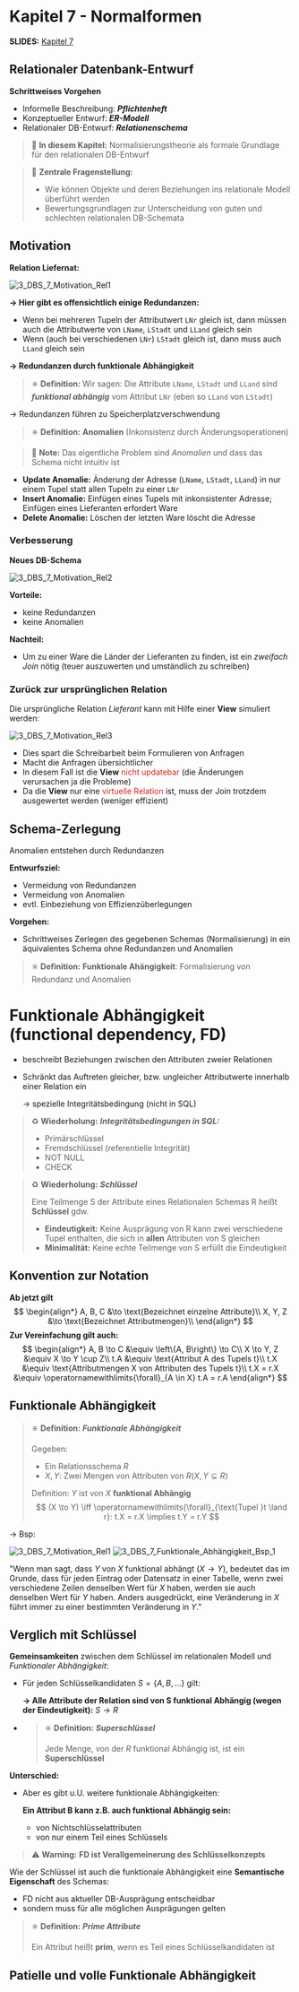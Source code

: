 # Kapitel 7 - Normalformen
**SLIDES:** [Kapitel 7](file:///home/malte/OneDriver/01_Studium/3.Semester/Datenbanken/Slides/dbs1_07.pdf)

## Relationaler Datenbank-Entwurf
**Schrittweises Vorgehen**
- Informelle Beschreibung: ***Pflichtenheft***
- Konzeptueller Entwurf: ***ER-Modell***
- Relationaler DB-Entwurf: ***Relationenschema***

> :memo: **In diesem Kapitel:** Normalisierungstheorie als formale Grundlage für den
> relationalen DB-Entwurf

> :memo: **Zentrale Fragenstellung:**
> - Wie können Objekte und deren Beziehungen ins relationale Modell überführt werden
> - Bewertungsgrundlagen zur Unterscheidung von guten und schlechten relationalen DB-Schemata

## Motivation
**Relation Liefernat:**

![3_DBS_7_Motivation_Rel1](/home/malte/01_Documents/Vimwiki_md/UNI/SCREENSHOTS/3_DBS_7_Motivation_Rel1.png)

**→ Hier gibt es offensichtlich einige Redundanzen:**
- Wenn bei mehreren Tupeln der Attributwert `LNr` gleich ist, 
  dann müssen auch die Attributwerte von `LName`, `LStadt` und `LLand` gleich sein
- Wenn (auch bei verschiedenen `LNr`) `LStadt` gleich ist, 
  dann muss auch `LLand` gleich sein

**→ Redundanzen durch funktionale Abhängigkeit**
> :eight_spoked_asterisk: **Definition:** Wir sagen:
> Die Attribute `LName`, `LStadt` und `LLand` sind ***funktional abhängig*** vom Attribut `LNr` 
> (eben so `LLand` von `LStadt`)

→ Redundanzen führen zu Speicherplatzverschwendung

> :eight_spoked_asterisk: **Definition:** **Anomalien** (Inkonsistenz durch Änderungsoperationen)

> :memo: **Note:** Das eigentliche Problem sind *Anomalien* und dass das Schema
> nicht intuitiv ist

- **Update Anomalie:** Änderung der Adresse (`LName`, `LStadt`, `LLand`) in nur einem Tupel statt allen 
  Tupeln zu einer `LNr`
- **Insert Anomalie:** Einfügen eines Tupels mit inkonsistenter Adresse; 
  Einfügen eines Lieferanten erfordert Ware
- **Delete Anomalie:** Löschen der letzten Ware löscht die Adresse

### Verbesserung
**Neues DB-Schema**

![3_DBS_7_Motivation_Rel2](/home/malte/01_Documents/Vimwiki_md/UNI/SCREENSHOTS/3_DBS_7_Motivation_Rel2.png)

**Vorteile:**
- keine Redundanzen
- keine Anomalien

**Nachteil:**
- Um zu einer Ware die Länder der Lieferanten zu finden, ist ein *zweifach Join* nötig 
  (teuer auszuwerten und umständlich zu schreiben)

### Zurück zur ursprünglichen Relation
Die ursprüngliche Relation *Lieferant* kann mit Hilfe einer **View** simuliert werden:

![3_DBS_7_Motivation_Rel3](/home/malte/01_Documents/Vimwiki_md/UNI/SCREENSHOTS/3_DBS_7_Motivation_Rel3.png)

- Dies spart die Schreibarbeit beim Formulieren von Anfragen
- Macht die Anfragen übersichtlicher
- In diesem Fall ist die **View** <span style="color:#cc241d;">nicht updatebar</span> (die Änderungen verursachen ja die Probleme)
- Da die **View** nur eine <span style="color:#cc241d;">virtuelle Relation</span> ist, muss der Join trotzdem ausgewertet werden (weniger effizient)

## Schema-Zerlegung
Anomalien entstehen durch Redundanzen

**Entwurfsziel:**
- Vermeidung von Redundanzen
- Vermeidung von Anomalien
- evtl. Einbeziehung von Effizienzüberlegungen

**Vorgehen:**
- Schrittweises Zerlegen des gegebenen Schemas (Normalisierung) in ein 
  äquivalentes Schema ohne Redundanzen und Anomalien
  
> :eight_spoked_asterisk: **Definition:** **Funktionale Ahängigkeit**:
> Formalisierung von Redundanz und Anomalien

# Funktionale Abhängigkeit (functional dependency, FD)
- beschreibt Beziehungen zwischen den Attributen zweier Relationen
- Schränkt das Auftreten gleicher, bzw. ungleicher Attributwerte innerhalb einer Relation ein
  
  → spezielle Integritätsbedingung (nicht in SQL)

> :recycle: **Wiederholung:** ***Integritätsbedingungen in SQL:***
> - Primärschlüssel
> - Fremdschlüssel (referentielle Integrität)
> - NOT NULL
> - CHECK

> :recycle: **Wiederholung:** ***Schlüssel***
> 
> Eine Teilmenge S der Attribute eines Relationalen Schemas R heißt **Schlüssel** gdw.
> - **Eindeutigkeit:** Keine Ausprägung von R kann zwei verschiedene Tupel enthalten, die sich in 
>   **allen** Attributen von S gleichen
> - **Minimalität:** Keine echte Teilmenge von S erfüllt die Eindeutigkeit

## Konvention zur Notation
**Ab jetzt gilt**
$$
\begin{align*}
	A, B, C &\to \text{Bezeichnet einzelne Attribute}\\
	X, Y, Z &\to \text{Bezeichnet Attributmengen}\\
\end{align*}
$$
**Zur Vereinfachung gilt auch:**
$$
\begin{align*}
	A, B \to C &\equiv \left\{A, B\right\} \to C\\
	X \to Y, Z &\equiv X \to Y \cup Z\\
	t.A &\equiv \text{Attribut A des Tupels t}\\
	t.X &\equiv \text{Attributmengen X von Attributen des Tupels t}\\
	t.X = r.X &\equiv \operatornamewithlimits{\forall}_{A \in X} t.A = r.A
\end{align*}
$$

## Funktionale Abhängigkeit
> :eight_spoked_asterisk: **Definition:** ***Funktionale Abhängigkeit***
> 
> Gegeben:
> - Ein Relationsschema $R$
> - $X, Y$: Zwei Mengen von Attributen von $R(X,Y \subseteq R)$
> 
> Definition: $Y$ ist von $X$ **funktional Abhängig** 
$$
(X \to Y) \iff  \operatornamewithlimits{\forall}_{\text{Tupel }t \land r}: t.X = r.X \implies t.Y = r.Y
$$

→ Bsp:

![3_DBS_7_Motivation_Rel1](/home/malte/01_Documents/Vimwiki_md/UNI/SCREENSHOTS/3_DBS_7_Motivation_Rel1.png)
![3_DBS_7_Funktionale_Abhängigkeit_Bsp_1](/home/malte/01_Documents/Vimwiki_md/UNI/SCREENSHOTS/3_DBS_7_Funktionale_Abhängigkeit_Bsp_1.png)

"Wenn man sagt, dass $Y$ von $X$ funktional abhängt ($X \to Y$),
bedeutet das im Grunde, dass für jeden Eintrag oder Datensatz in einer Tabelle,
wenn zwei verschiedene Zeilen denselben Wert für $X$ haben, werden sie auch denselben Wert für $Y$ haben.
Anders ausgedrückt, eine Veränderung in $X$ führt immer zu einer bestimmten Veränderung in $Y$."

## Verglich mit Schlüssel
**Gemeinsamkeiten** zwischen dem Schlüssel im relationalen Modell
und *Funktionaler Abhängigkeit*:
- Für jeden Schlüsselkandidaten $S = \left\{A, B, \dots\right\}$ gilt:
  
  **→ Alle Attribute der Relation sind von S funktional Abhängig (wegen der Eindeutigkeit):** $S \to R$

- > :eight_spoked_asterisk: **Definition:** ***Superschlüssel***
  > 
  > Jede Menge, von der $R$ funktional Abhängig ist, ist ein **Superschlüssel**

**Unterschied:**
- Aber es gibt u.U. weitere funktionale Abhängigkeiten: 
  
  **Ein Attribut B kann z.B. auch funktional Abhängig sein:**
  - von Nichtschlüsselattributen
  - von nur einem Teil eines Schlüssels
  
  
> :warning: **Warning:** **FD ist Verallgemeinerung des Schlüsselkonzepts**

Wie der Schlüssel ist auch die funktionale Abhängigkeit eine **Semantische Eigenschaft** des Schemas:
- FD nicht aus aktueller DB-Ausprägung entscheidbar
- sondern muss für alle möglichen Ausprägungen gelten

> :eight_spoked_asterisk: **Definition:** ***Prime Attribute***
> 
> Ein Attribut heißt **prim**, wenn es Teil eines Schlüsselkandidaten ist


## Patielle und volle Funktionale Abhängigkeit
